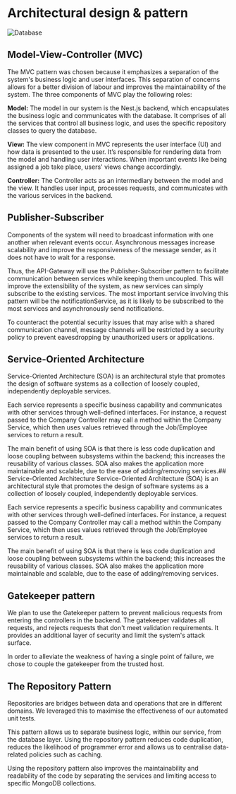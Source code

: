 # Architectural design & pattern

![Database](/archetecturalDiagram.jpg)

## Model-View-Controller (MVC)

The MVC pattern was chosen because it emphasizes a separation of the system's business logic and user interfaces. This separation of concerns allows for a better division of labour and improves the maintainability of the system. The three components of MVC play the following roles:

**Model:** The model in our system is the Nest.js backend, which encapsulates the business logic and communicates with the database. It comprises of all the services that control all business logic, and uses the specific repository classes to query the database.

**View:** The view component in MVC represents the user interface (UI) and how data is presented to the user. It’s responsible for rendering data from the model and handling user interactions. When important events like being assigned a job take place, users' views change accordingly.

**Controller:** The Controller acts as an intermediary between the model and the view. It handles user input, processes requests, and communicates with the various services in the backend.

## Publisher-Subscriber

Components of the system will need to broadcast information with one another when relevant events occur. Asynchronous messages increase scalability and improve the responsiveness of the message sender, as it does not have to wait for a response.

Thus, the API-Gateway will use the Publisher-Subscriber pattern to facilitate communication between services while keeping them uncoupled. This will improve the extensibility of the system, as new services can simply subscribe to the existing services. The most important service involving this pattern will be the notificationService, as it is likely to be subscribed to the most services and asynchronously send notifications.

To counteract the potential security issues that may arise with a shared communication channel, message channels will be restricted by a security policy to prevent eavesdropping by unauthorized users or applications.

## Service-Oriented Architecture

Service-Oriented Architecture (SOA) is an architectural style that promotes the design of software systems as a collection of loosely coupled, independently deployable services.

Each service represents a specific business capability and communicates with other services through well-defined interfaces. For instance, a request passed to the Company Controller may call a method within the Company Service, which then uses values retrieved through the Job/Employee services to return a result.

The main benefit of using SOA is that there is less code duplication and loose coupling between subsystems within the backend; this increases the reusability of various classes. SOA also makes the application more maintainable and scalable, due to the ease of adding/removing services.## Service-Oriented Architecture
Service-Oriented Architecture (SOA) is an architectural style that promotes the design of software systems as a collection of loosely coupled, independently deployable services.

Each service represents a specific business capability and communicates with other services through well-defined interfaces. For instance, a request passed to the Company Controller may call a method within the Company Service, which then uses values retrieved through the Job/Employee services to return a result.

The main benefit of using SOA is that there is less code duplication and loose coupling between subsystems within the backend; this increases the reusability of various classes. SOA also makes the application more maintainable and scalable, due to the ease of adding/removing services.

## Gatekeeper pattern

We plan to use the Gatekeeper pattern to prevent malicious requests from entering the controllers in the backend.
The gatekeeper validates all requests, and rejects requests that don't meet validation requirements. It provides an additional layer of security and limit the system's attack surface.

In order to alleviate the weakness of having a single point of failure, we chose to couple the gatekeeper from the trusted host.

## The Repository Pattern

Repositories are bridges between data and operations that are in different domains. We leveraged this to maximise the effectiveness of our automated unit tests.

This pattern allows us to separate business logic, within our service, from the database layer. Using the repository pattern reduces code duplication, reduces the likelihood of programmer error and allows us to centralise data-related policies such as caching.

Using the repository pattern also improves the maintainability and readability of the code by separating the services and limiting access to specific MongoDB collections.
